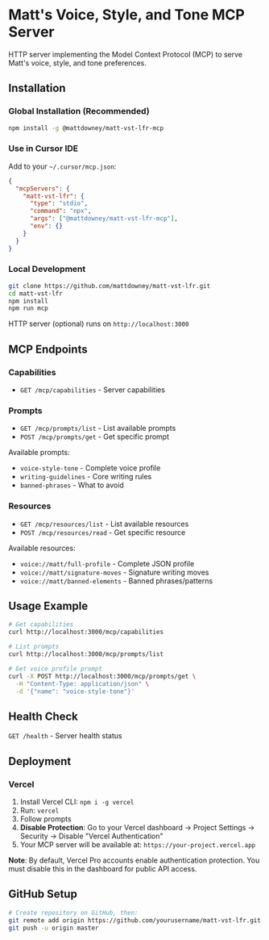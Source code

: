 # Matt's Voice, Style, and Tone MCP Server

HTTP server implementing the Model Context Protocol (MCP) to serve Matt's voice, style, and tone preferences.

## Installation

### Global Installation (Recommended)
```bash
npm install -g @mattdowney/matt-vst-lfr-mcp
```

### Use in Cursor IDE
Add to your `~/.cursor/mcp.json`:
```json
{
  "mcpServers": {
    "matt-vst-lfr": {
      "type": "stdio",
      "command": "npx",
      "args": ["@mattdowney/matt-vst-lfr-mcp"],
      "env": {}
    }
  }
}
```

### Local Development
```bash
git clone https://github.com/mattdowney/matt-vst-lfr.git
cd matt-vst-lfr
npm install
npm run mcp
```

HTTP server (optional) runs on `http://localhost:3000`

## MCP Endpoints

### Capabilities
- `GET /mcp/capabilities` - Server capabilities

### Prompts
- `GET /mcp/prompts/list` - List available prompts
- `POST /mcp/prompts/get` - Get specific prompt

Available prompts:
- `voice-style-tone` - Complete voice profile
- `writing-guidelines` - Core writing rules
- `banned-phrases` - What to avoid

### Resources
- `GET /mcp/resources/list` - List available resources
- `POST /mcp/resources/read` - Get specific resource

Available resources:
- `voice://matt/full-profile` - Complete JSON profile
- `voice://matt/signature-moves` - Signature writing moves
- `voice://matt/banned-elements` - Banned phrases/patterns

## Usage Example

```bash
# Get capabilities
curl http://localhost:3000/mcp/capabilities

# List prompts
curl http://localhost:3000/mcp/prompts/list

# Get voice profile prompt
curl -X POST http://localhost:3000/mcp/prompts/get \
  -H "Content-Type: application/json" \
  -d '{"name": "voice-style-tone"}'
```

## Health Check

`GET /health` - Server health status

## Deployment

### Vercel
1. Install Vercel CLI: `npm i -g vercel`
2. Run: `vercel`
3. Follow prompts
4. **Disable Protection**: Go to your Vercel dashboard → Project Settings → Security → Disable "Vercel Authentication"
5. Your MCP server will be available at: `https://your-project.vercel.app`

**Note**: By default, Vercel Pro accounts enable authentication protection. You must disable this in the dashboard for public API access.

## GitHub Setup

```bash
# Create repository on GitHub, then:
git remote add origin https://github.com/yourusername/matt-vst-lfr.git
git push -u origin master
``` 